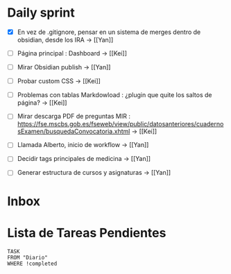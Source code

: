 
# Daily sprint
- [x] En vez de .gitignore, pensar en un sistema de merges dentro de obsidian, desde los IRA -> [[Yan]] 
- [ ] Página principal : Dashboard -> [[Kei]]
- [ ] Mirar Obsidian publish -> [[Yan]]
- [ ] Probar custom CSS -> [[Kei]]
- [ ] Problemas con tablas Markdowload : ¿plugin que quite los saltos de página? -> [[Kei]]
- [ ] Mirar descarga PDF de preguntas MIR : https://fse.mscbs.gob.es/fseweb/view/public/datosanteriores/cuadernosExamen/busquedaConvocatoria.xhtml -> [[Kei]]
- [ ] Llamada Alberto, inicio de workflow -> [[Yan]]
- [ ] Decidir tags principales de medicina -> [[Yan]]
- [ ] Generar estructura de cursos y asignaturas -> [[Yan]]


# Inbox



# Lista de Tareas Pendientes

```dataview
TASK
FROM "Diario" 
WHERE !completed
```

